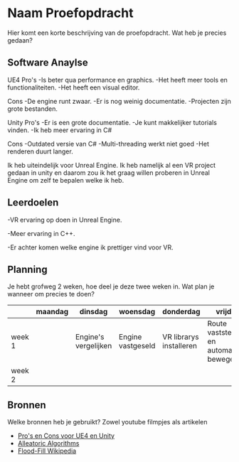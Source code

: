 # Naam Proefopdracht

Hier komt een korte beschrijving van de proefopdracht. Wat heb je precies gedaan? 

## Software Anaylse 
UE4
Pro's
-Is beter qua performance en graphics.
-Het heeft meer tools en functionaliteiten.
-Het heeft een visual editor.

Cons
-De engine runt zwaar.
-Er is nog weinig documentatie.
-Projecten zijn grote bestanden.

Unity
Pro's
-Er is een grote documentatie.
-Je kunt makkelijker tutorials vinden.
-Ik heb meer ervaring in C#

Cons
-Outdated versie van C#
-Multi-threading werkt niet goed
-Het renderen duurt langer.

Ik heb uiteindelijk voor Unreal Engine. Ik heb namelijk al een VR project gedaan in unity en daarom zou ik het graag willen proberen in Unreal Engine om zelf te bepalen welke ik heb.

## Leerdoelen 
-VR ervaring op doen in Unreal Engine.

-Meer ervaring in C++.

-Er achter komen welke engine ik prettiger vind voor VR.
## Planning 
Je hebt grofweg 2 weken, hoe deel je deze twee weken in. Wat plan je wanneer om precies te doen?

| | maandag | dinsdag | woensdag | donderdag | vrijdag |
| --- | --- | --- | --- | --- | --- |
|week 1 ||Engine's vergelijken|Engine vastgeseld|VR librarys installeren|Route vaststellen en automatisch bewegen
|week 2 |

## Bronnen
Welke bronnen heb je gebruikt? Zowel youtube filmpjes als artikelen

- [Pro's en Cons voor UE4 en Unity](https://www.reddit.com/r/Vive/comments/6zce0h/whats_the_state_of_ue4_vs_unity_for_vr_development/)
- [Alleatoric Algorithms](link)
- [Flood-Fill Wikipedia](link)
